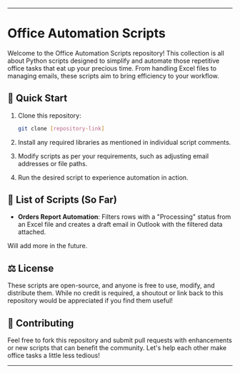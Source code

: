 ---

# Office Automation Scripts

Welcome to the Office Automation Scripts repository! This collection is all about Python scripts designed to simplify and automate those repetitive office tasks that eat up your precious time. From handling Excel files to managing emails, these scripts aim to bring efficiency to your workflow.

## 🚀 Quick Start

1. Clone this repository:
   ```bash
   git clone [repository-link]
   ```
   
2. Install any required libraries as mentioned in individual script comments.

3. Modify scripts as per your requirements, such as adjusting email addresses or file paths.

4. Run the desired script to experience automation in action.

## 📜 List of Scripts (So Far)

- **Orders Report Automation**: Filters rows with a "Processing" status from an Excel file and creates a draft email in Outlook with the filtered data attached.

Will add more in the future.

## ⚖️ License

These scripts are open-source, and anyone is free to use, modify, and distribute them. While no credit is required, a shoutout or link back to this repository would be appreciated if you find them useful!

## 🤝 Contributing

Feel free to fork this repository and submit pull requests with enhancements or new scripts that can benefit the community. Let's help each other make office tasks a little less tedious!

---
